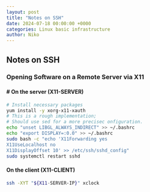 ```yaml
---
layout: post
title: "Notes on SSH"
date: 2024-07-18 00:00:00 +0000
categories: Linux basic infrastructure
author: Niko
---
```


## Notes on SSH

### Opening Software on a Remote Server via X11

#### # On the server (X11-SERVER)

```bash
# Install necessary packages
yum install -y xorg-x11-xauth
# This is a rough implementation;
# Should use sed for a more precisec onfiguration.
echo "unset LIBGL_ALWAYS_INDIRECT" >> ~/.bashrc
echo "export DISPLAY=:0.0" >> ~/.bashrc
sudo bash -c "echo 'X11Forwarding yes
X11UseLocalhost no
X11DisplayOffset 10' >> /etc/ssh/sshd_config"
sudo systemctl restart sshd
```

#### On the client (X11-CLIENT)

```bash
ssh -XYT "${X11-SERVER-IP}" xclock
```
